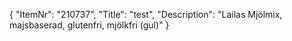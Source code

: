 {
  "ItemNr": "210737",
  "Title": "test",
  "Description": "Lailas Mjölmix, majsbaserad, glutenfri, mjölkfri (gul)"
}